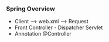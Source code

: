 ### Spring Overview

* Client --> web.xml --> Request
* Front Controller - Dispatcher Servlet
* Annotation @Controller
